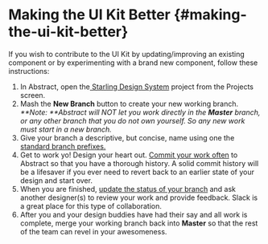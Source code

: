 # Making the UI Kit Better {#making-the-ui-kit-better}

If you wish to contribute to the UI Kit by updating/improving an existing component or by experimenting with a brand new component, follow these instructions:

1. In Abstract, open the[ Starling Design System](https://share.goabstract.com/2a3f637c-1f60-47a1-887e-dbd002f44b18) project from the Projects screen.
2. Mash the **New Branch** button to create your new working branch.
   _**Note: **Abstract will NOT let you work directly in the **Master** branch, or any other branch that you do not own yourself. So any new work must start in a new branch._
3. Give your branch a descriptive, but concise, name using one the [standard branch prefixes.](/abstract-guidelines-and-best-practices.md#abstract-name)
4. Get to work yo! Design your heart out. [Commit your work often](/abstract-guidelines-and-best-practices.md#abstract-commit) to Abstract so that you have a thorough history. A solid commit history will be a lifesaver if you ever need to revert back to an earlier state of your design and start over.
5. When you are finished, [update the status of your branch](/abstract-guidelines-and-best-practices.md#abstract-status) and ask another designer\(s\) to review your work and provide feedback. Slack is a great place for this type of collaboration.
6. After you and your design buddies have had their say and all work is complete, merge your working branch back into **Master** so that the rest of the team can revel in your awesomeness.



